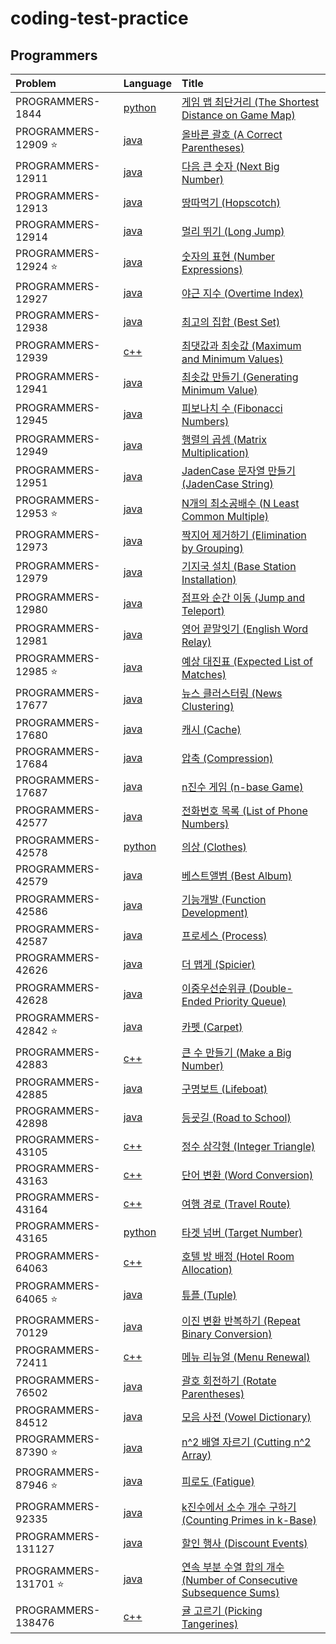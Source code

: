 # coding-test-practice

## Programmers

| Problem                   | Language                           | Title                                                                                                                                 |
| :------------------------ | :--------------------------------- | :------------------------------------------------------------------------------------------------------------------------------------ |
| PROGRAMMERS-1844          | [python](programmers/problem1844)  | [게임 맵 최단거리 (The Shortest Distance on Game Map)](https://school.programmers.co.kr/learn/courses/30/lessons/1844)                |
| PROGRAMMERS-12909 :star:  | [java](programmers/problem12909)   | [올바른 괄호 (A Correct Parentheses)](https://school.programmers.co.kr/learn/courses/30/lessons/12909)                                |
| PROGRAMMERS-12911         | [java](programmers/problem12911)   | [다음 큰 숫자 (Next Big Number)](https://school.programmers.co.kr/learn/courses/30/lessons/12911)                                     |
| PROGRAMMERS-12913         | [java](programmers/problem12913)   | [땅따먹기 (Hopscotch)](https://school.programmers.co.kr/learn/courses/30/lessons/12913)                                               |
| PROGRAMMERS-12914         | [java](programmers/problem12914)   | [멀리 뛰기 (Long Jump)](https://school.programmers.co.kr/learn/courses/30/lessons/12914)                                              |
| PROGRAMMERS-12924 :star:  | [java](programmers/problem12924)   | [숫자의 표현 (Number Expressions)](https://school.programmers.co.kr/learn/courses/30/lessons/12924)                                   |
| PROGRAMMERS-12927         | [java](programmers/problem12927)   | [야근 지수 (Overtime Index)](https://school.programmers.co.kr/learn/courses/30/lessons/12927)                                         |
| PROGRAMMERS-12938         | [java](programmers/problem12938)   | [최고의 집합 (Best Set)](https://school.programmers.co.kr/learn/courses/30/lessons/12938)                                             |
| PROGRAMMERS-12939         | [c++](programmers/problem12939)    | [최댓값과 최솟값 (Maximum and Minimum Values)](https://school.programmers.co.kr/learn/courses/30/lessons/12939)                       |
| PROGRAMMERS-12941         | [java](programmers/problem12941)   | [최솟값 만들기 (Generating Minimum Value)](https://school.programmers.co.kr/learn/courses/30/lessons/12941)                           |
| PROGRAMMERS-12945         | [java](programmers/problem12945)   | [피보나치 수 (Fibonacci Numbers)](https://school.programmers.co.kr/learn/courses/30/lessons/12945)                                    |
| PROGRAMMERS-12949         | [java](programmers/problem12949)   | [행렬의 곱셈 (Matrix Multiplication)](https://school.programmers.co.kr/learn/courses/30/lessons/12949)                                |
| PROGRAMMERS-12951         | [java](programmers/problem12951)   | [JadenCase 문자열 만들기 (JadenCase String)](https://school.programmers.co.kr/learn/courses/30/lessons/12951)                         |
| PROGRAMMERS-12953 :star:  | [java](programmers/problem12953)   | [N개의 최소공배수 (N Least Common Multiple)](https://school.programmers.co.kr/learn/courses/30/lessons/12953)                         |
| PROGRAMMERS-12973         | [java](programmers/problem12973)   | [짝지어 제거하기 (Elimination by Grouping)](https://school.programmers.co.kr/learn/courses/30/lessons/12973)                          |
| PROGRAMMERS-12979         | [java](programmers/problem12979)   | [기지국 설치 (Base Station Installation)](https://school.programmers.co.kr/learn/courses/30/lessons/12979)                            |
| PROGRAMMERS-12980         | [java](programmers/problem12980)   | [점프와 순간 이동 (Jump and Teleport)](https://school.programmers.co.kr/learn/courses/30/lessons/12980)                               |
| PROGRAMMERS-12981         | [java](programmers/problem12981)   | [영어 끝말잇기 (English Word Relay)](https://school.programmers.co.kr/learn/courses/30/lessons/12981)                                 |
| PROGRAMMERS-12985 :star:  | [java](programmers/problem12985)   | [예상 대진표 (Expected List of Matches)](https://school.programmers.co.kr/learn/courses/30/lessons/12985)                             |
| PROGRAMMERS-17677         | [java](programmers/problem17677)   | [뉴스 클러스터링 (News Clustering)](https://school.programmers.co.kr/learn/courses/30/lessons/17677)                                  |
| PROGRAMMERS-17680         | [java](programmers/problem17680)   | [캐시 (Cache)](https://school.programmers.co.kr/learn/courses/30/lessons/17680)                                                       |
| PROGRAMMERS-17684         | [java](programmers/problem17684)   | [압축 (Compression)](https://school.programmers.co.kr/learn/courses/30/lessons/17684)                                                 |
| PROGRAMMERS-17687         | [java](programmers/problem17687)   | [n진수 게임 (n-base Game)](https://school.programmers.co.kr/learn/courses/30/lessons/17687)                                           |
| PROGRAMMERS-42577         | [java](programmers/problem42577)   | [전화번호 목록 (List of Phone Numbers)](https://school.programmers.co.kr/learn/courses/30/lessons/42577)                              |
| PROGRAMMERS-42578         | [python](programmers/problem42578) | [의상 (Clothes)](https://school.programmers.co.kr/learn/courses/30/lessons/42578)                                                     |
| PROGRAMMERS-42579         | [java](programmers/problem42579)   | [베스트앨범 (Best Album)](https://school.programmers.co.kr/learn/courses/30/lessons/42579)                                             |
| PROGRAMMERS-42586         | [java](programmers/problem42586)   | [기능개발 (Function Development)](https://school.programmers.co.kr/learn/courses/30/lessons/42586)                                    |
| PROGRAMMERS-42587         | [java](programmers/problem42587)   | [프로세스 (Process)](https://school.programmers.co.kr/learn/courses/30/lessons/42587)                                                 |
| PROGRAMMERS-42626         | [java](programmers/problem42626)   | [더 맵게 (Spicier)](https://school.programmers.co.kr/learn/courses/30/lessons/42626)                                                  |
| PROGRAMMERS-42628         | [java](programmers/problem42628)   | [이중우선순위큐 (Double-Ended Priority Queue)](https://school.programmers.co.kr/learn/courses/30/lessons/42628)                       |
| PROGRAMMERS-42842 :star:  | [java](programmers/problem42842)   | [카펫 (Carpet)](https://school.programmers.co.kr/learn/courses/30/lessons/42842)                                                      |
| PROGRAMMERS-42883         | [c++](programmers/problem42883)    | [큰 수 만들기 (Make a Big Number)](https://school.programmers.co.kr/learn/courses/30/lessons/42883)                                   |
| PROGRAMMERS-42885         | [java](programmers/problem42885)   | [구명보트 (Lifeboat)](https://school.programmers.co.kr/learn/courses/30/lessons/42885)                                                |
| PROGRAMMERS-42898         | [java](programmers/problem42898)   | [등굣길 (Road to School)](https://school.programmers.co.kr/learn/courses/30/lessons/42898)                                            |
| PROGRAMMERS-43105         | [c++](programmers/problem43105)    | [정수 삼각형 (Integer Triangle)](https://school.programmers.co.kr/learn/courses/30/lessons/43105)                                     |
| PROGRAMMERS-43163         | [c++](programmers/problem43163)    | [단어 변환 (Word Conversion)](https://school.programmers.co.kr/learn/courses/30/lessons/43163)                                        |
| PROGRAMMERS-43164         | [c++](programmers/problem43164)    | [여행 경로 (Travel Route)](https://school.programmers.co.kr/learn/courses/30/lessons/43164)                                           |
| PROGRAMMERS-43165         | [python](programmers/problem43165) | [타겟 넘버 (Target Number)](https://school.programmers.co.kr/learn/courses/30/lessons/43165)                                          |
| PROGRAMMERS-64063         | [c++](programmers/problem64063)    | [호텔 방 배정 (Hotel Room Allocation)](https://school.programmers.co.kr/learn/courses/30/lessons/64063)                               |
| PROGRAMMERS-64065 :star:  | [java](programmers/problem64065)   | [튜플 (Tuple)](https://school.programmers.co.kr/learn/courses/30/lessons/64065)                                                       |
| PROGRAMMERS-70129         | [java](programmers/problem70129)   | [이진 변환 반복하기 (Repeat Binary Conversion)](https://school.programmers.co.kr/learn/courses/30/lessons/70129)                      |
| PROGRAMMERS-72411         | [c++](programmers/problem72411)    | [메뉴 리뉴얼 (Menu Renewal)](https://school.programmers.co.kr/learn/courses/30/lessons/72411)                                         |
| PROGRAMMERS-76502         | [java](programmers/problem76502)   | [괄호 회전하기 (Rotate Parentheses)](https://school.programmers.co.kr/learn/courses/30/lessons/76502)                                 |
| PROGRAMMERS-84512         | [java](programmers/problem84512)   | [모음 사전 (Vowel Dictionary)](https://school.programmers.co.kr/learn/courses/30/lessons/84512)                                       |
| PROGRAMMERS-87390 :star:  | [java](programmers/problem87390)   | [n^2 배열 자르기 (Cutting n^2 Array)](https://school.programmers.co.kr/learn/courses/30/lessons/87390)                                |
| PROGRAMMERS-87946 :star:  | [java](programmers/problem87946)   | [피로도 (Fatigue)](https://school.programmers.co.kr/learn/courses/30/lessons/87946)                                                   |
| PROGRAMMERS-92335         | [java](programmers/problem92335)   | [k진수에서 소수 개수 구하기 (Counting Primes in k-Base)](https://school.programmers.co.kr/learn/courses/30/lessons/92335)             |
| PROGRAMMERS-131127        | [java](programmers/problem131127)  | [할인 행사 (Discount Events)](https://school.programmers.co.kr/learn/courses/30/lessons/131127)                                       |
| PROGRAMMERS-131701 :star: | [java](programmers/problem131701)  | [연속 부분 수열 합의 개수 (Number of Consecutive Subsequence Sums)](https://school.programmers.co.kr/learn/courses/30/lessons/131701) |
| PROGRAMMERS-138476        | [c++](programmers/problem138476)   | [귤 고르기 (Picking Tangerines)](https://school.programmers.co.kr/learn/courses/30/lessons/138476)                                    |
